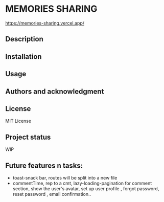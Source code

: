 # MEMORIES SHARING

https://memories-sharing.vercel.app/

## Description

## Installation

## Usage

## Authors and acknowledgment

## License

MIT License

## Project status

WIP

## Future features n tasks:

- toast-snack bar, routes will be split into a new file
- commentTime, rep to a cmt, lazy-loading-pagination for comment section, show the user's avatar, set up user profile , forgot password, reset password , email confirmation..
